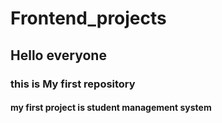 # Frontend_projects
## Hello everyone 
### this is My first repository 
#### my first project is **student management system** ####
